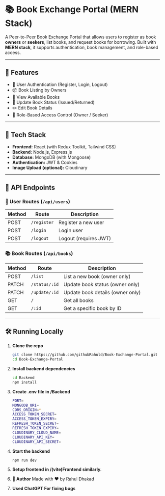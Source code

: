 # 📚 Book Exchange Portal (MERN Stack)

A Peer-to-Peer Book Exchange Portal that allows users to register as book **owners** or **seekers**, list books, and request books for borrowing. Built with **MERN stack**, it supports authentication, book management, and role-based access.

---

## 🚀 Features

- 🔐 User Authentication (Register, Login, Logout)
- 📦 Book Listing by Owners
- 🔎 View Available Books
- 🔄 Update Book Status (Issued/Returned)
- ✏️ Edit Book Details
- 👥 Role-Based Access Control (Owner / Seeker)

---

## 🧱 Tech Stack

- **Frontend:** React (with Redux Toolkit, Tailwind CSS)
- **Backend:** Node.js, Express.js
- **Database:** MongoDB (with Mongoose)
- **Authentication:** JWT & Cookies
- **Image Upload (optional):** Cloudinary

---

## 📂 API Endpoints

### 👤 User Routes (`/api/users`)
| Method | Route | Description |
|--------|-------|-------------|
| POST   | `/register` | Register a new user |
| POST   | `/login`    | Login user |
| POST   | `/logout`   | Logout (requires JWT) |

### 📚 Book Routes (`/api/books`)
| Method | Route | Description |
|--------|-------|-------------|
| POST   | `/list`             | List a new book (owner only) |
| PATCH  | `/status/:id`       | Update book status (owner only) |
| PATCH  | `/update/:id`       | Update book details (owner only) |
| GET    | `/`                 | Get all books |
| GET    | `/:id`              | Get a specific book by ID |

---

## 🛠️ Running Locally

1. **Clone the repo**
   ```bash
   git clone https://github.com/githubRahuld/Book-Exchange-Portal.git
   cd Book-Exchange-Portal

2. **Install backend dependencies**
   ```bash
   cd Backend
   npm install
3. **Create .env file in /Backend**
   ```bash
   PORT=
   MONGODB_URI=
   CORS_ORIGIN=*
   ACCESS_TOKEN_SECRET=
   ACCESS_TOKEN_EXPIRY=
   REFRESH_TOKEN_SECRET=
   REFRESH_TOKEN_EXPIRY=
   CLOUDINARY_CLOUD_NAME=
   CLOUDINARY_API_KEY=
   CLOUDINARY_API_SECRET=

4. **Start the backend**
   ```bash
   npm run dev

5. **Setup frontend in /(vite)Frontend similarly.**
   
6. **🙌 Author**
Made with ❤️ by Rahul Dhakad

7. **Used ChatGPT For fixing bugs**
  
